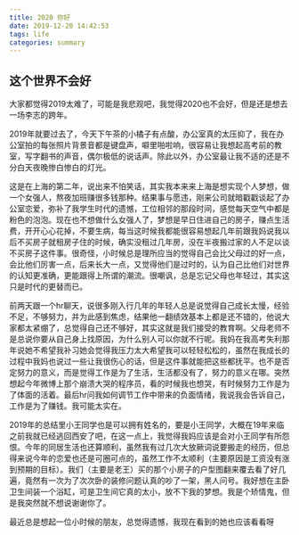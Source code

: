 ```yaml
---
title: 2020 你好
date: 2019-12-20 14:42:53
tags: life
categories: summary
---
```


## 这个世界不会好

大家都觉得2019太难了，可能是我悲观吧，我觉得2020也不会好，但是还是想去一场李志的跨年。


2019年就要过去了，今天下午茶的小橘子有点酸，办公室真的太压抑了，我在办公室拍的每张照片背景音都是键盘声，噼里啪啦响，很容易让我想起高考前的教室，写字翻书的声音，偶尔极低的说话声。除此以外，办公室最让我不适的还是不分白天夜晚惨白惨白的灯光。

这是在上海的第二年，说出来不怕笑话，其实我本来来上海是想实现个人梦想，做一个女强人，熬夜加班赚很多钱那种。结果事与愿违，刚来公司就暗戳戳谈起了办公室恋爱，弥补了我学生时代的遗憾，工位相邻的那段时间，感觉每天空气中都是粉色的泡泡。现在也不想做什么女强人了，梦想是早日住进自己的房子，赚点生活费，开开心心花掉，不要生病，每当这时候我都能很容易想起几年前跟我妈说我以后不买房子就租房子住的时候，确实没租过几年房，没在半夜搬过家的人不足以谈不买房子这件事。很奇怪，小时候总是理所应当的觉得自己会比父母过的好一点，会比他们厉害一点，后来长大一点，又觉得他们是过时的，认为自己比他们对世界的认知更准确，更能跟得上所谓的潮流。很嘲讽，总是忘记父母也年轻过，其实这只是时代的更替而已。

前两天跟一个hr聊天，说很多刚入行几年的年轻人总是说觉得自己成长太慢，经验不足，不够努力，并为此感到焦虑，结果他一翻绩效基本上都是还不错的，他说大家都太紧绷了，总觉得自己还不够好，其实这就是我们接受的教育啊。父母老师不是总说你要从自己身上找原因，为什么别人可以你就不行呢。我妈在我高考失利那年说她不希望我补习她会觉得我压力太大希望我可以轻轻松松的，虽然在我成长的过程中我妈也说过一些让我很伤心的话，但是这件事就能把这些都抚平。也不是否定努力的意义，而是觉得工作是为了生活，生活都没有了，努力的意义在哪。突然想起今年微博上那个崩溃大哭的程序员，看的时候我也想哭，有时候努力工作是为了体面的活着。最后hr问我如何调节工作中带来的负面情绪，我说我会告诉自己，工作是为了赚钱。我可能太实在。

2019年的总结里小王同学也是可以拥有姓名的，要是小王同学，大概在19年来临之前我就已经逃回西安了吧，在这一点上，我觉得我妈应该是会对小王同学有所怨恨。今年的同居生活也还算顺利，虽然我有过几次大放厥词说要搬走的经历，但总得来说今年的恋爱也还是可圈可点的，虽然工作不太顺利（主要原因是工资没有涨到预期的目标）。我们（主要是老王）买的那个小房子的户型图翻来覆去看了好几遍，竟然有一次为了次次卧的装修问题认真的吵了一架，黑人问号。我好想在主卧卫生间装一个浴缸，可是卫生间它真的太小，放不下我的梦想。我是个矫情鬼，但是我突然就不想说谢谢你了。

最近总是想起一位小时候的朋友，总觉得遗憾，我现在看到的她也应该看看呀
